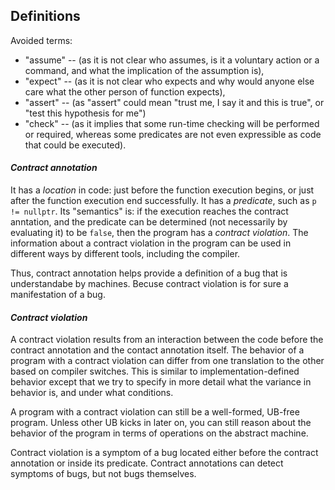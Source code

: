 Definitions
-----------

Avoided terms:

* "assume" -- (as it is not clear who assumes, is it a voluntary action or a command, and what the implication of the assumption is),
* "expect" -- (as it is not clear who expects and why would anyone else care what the other person of function expects), 
* "assert" -- (as "assert" could mean "trust me, I say it and this is true", or "test this hypothesis for me")
* "check" -- (as it implies that some run-time checking will be performed or required, whereas some predicates are not even 
  expressible as code that could be executed).

#### *Contract annotation*

It has a *location* in code: just before the function execution begins, or just after the function execution end successfully.
It has a *predicate*, such as `p != nullptr`. Its "semantics" is: if the execution reaches the contract anntation,
and the predicate can be determined (not necessarily by evaluating it) to be `false`, then the program has a *contract violation*.
The information about a contract violation in the program
can be used in different ways by different tools, including the compiler.  

Thus, contract annotation helps provide a definition of a bug that is understandabe by machines. Becuse contract violation is for sure a manifestation of a bug.


#### *Contract violation*

A contract violation results from an interaction between the code before the contract annotation and the contact annotation 
itself. The behavior of a program with a contract violation can differ from one translation to the other based on compiler 
switches. This is similar to implementation-defined behavior except that we try to specify in more detail what the variance
in behavior is, and under what conditions.

A program with a contract violation can still be a well-formed, UB-free program. Unless other UB kicks in later on, you can
still reason about the behavior of the program in terms of operations on the abstract machine.

Contract violation is a symptom of a bug located either before the contract annotation or inside its predicate. 
Contract annotations can detect symptoms of bugs, but not bugs themselves. 
